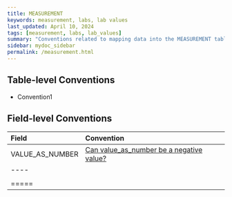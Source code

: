 ```yaml
---
title: MEASUREMENT
keywords: measurement, labs, lab values
last_updated: April 10, 2024
tags: [measurement, labs, lab_values]
summary: "Conventions related to mapping data into the MEASUREMENT table."
sidebar: mydoc_sidebar
permalink: /measurement.html
---
```


## Table-level Conventions

- Convention1

## Field-level Conventions

| **Field** | **Convention** |
|:--------|:-------|
| VALUE_AS_NUMBER   | [Can value_as_number be a negative value?](negative_value_as_number.html)   |
|----
|    |    |
|=====